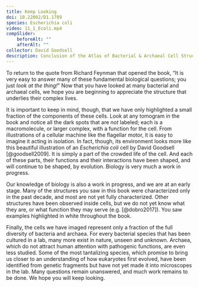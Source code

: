 ```yaml
--- 
title: Keep Looking
doi: 10.22002/D1.1789
species: Escherichia coli
video: 11_1_Ecoli.mp4
compSlider:
    beforeAlt: ""
    afterAlt: ""
collector: David Goodsell
description: Conclusion of the Atlas of Bacterial & Archaeal Cell Structure, reminding us that our knowledge of microbiology is still a work in progress
---
```


To return to the quote from Richard Feynman that opened the book, “It is very easy to answer many of these fundamental biological questions; you just *look at the thing!*” Now that you have looked at many bacterial and archaeal cells, we hope you are beginning to appreciate the structure that underlies their complex lives. 

It is important to keep in mind, though, that we have only highlighted a small fraction of the components of these cells. Look at any tomogram in the book and notice all the dark spots that are *not* labeled; each is a macromolecule, or larger complex, with a function for the cell. From illustrations of a cellular machine like the flagellar motor, it is easy to imagine it acting in isolation. In fact, though, its environment looks more like this beautiful illustration of an *Escherichia coli* cell by David Goodsell [@goodsell2009]. It is simply a part of the crowded life of the cell. And each of these parts, their functions and their interactions have been shaped, and will continue to be shaped, by evolution. Biology is very much a work in progress.

Our knowledge of biology is also a work in progress, and we are at an early stage. Many of the structures you saw in this book were characterized only in the past decade, and most are not yet fully characterized. Other structures have been observed inside cells, but we do not yet know what they are, or what function they may serve (e.g. [@dobro2017]). You saw examples highlighted in white throughout the book.

Finally, the cells we have imaged represent only a fraction of the full diversity of bacteria and archaea. For every bacterial species that has been cultured in a lab, many more exist in nature, unseen and unknown. Archaea, which do not attract human attention with pathogenic functions, are even less studied. Some of the most tantalizing species, which promise to bring us closer to an understanding of how eukaryotes first evolved, have been identified from genetic fragments but have not yet made it into microscopes in the lab. Many questions remain unanswered, and much work remains to be done. We hope you will keep looking.
